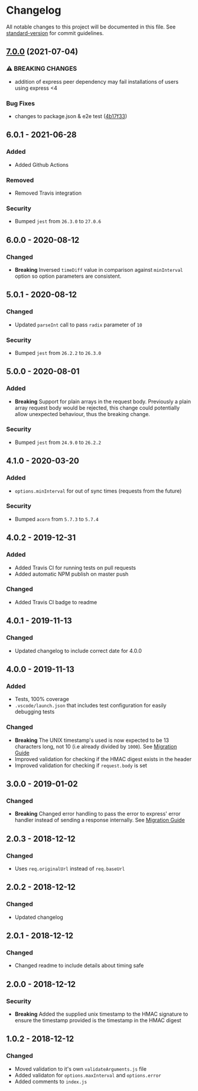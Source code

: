 # Changelog

All notable changes to this project will be documented in this file. See [standard-version](https://github.com/conventional-changelog/standard-version) for commit guidelines.

## [7.0.0](https://github.com/connorjburton/hmac-auth-express/compare/v6.0.1...v7.0.0) (2021-07-04)


### ⚠ BREAKING CHANGES

* addition of express peer dependency may fail installations of users using express <4

### Bug Fixes

* changes to package.json & e2e test ([4b17f33](https://github.com/connorjburton/hmac-auth-express/commit/4b17f33d4107a47453237781eeccb845347159d0))

## 6.0.1 - 2021-06-28
### Added
- Added Github Actions
### Removed
- Removed Travis integration
### Security
- Bumped `jest` from `26.3.0` to `27.0.6`

## 6.0.0 - 2020-08-12
### Changed
- **Breaking** Inversed `timeDiff` value in comparison against `minInterval` option so option parameters are consistent.

## 5.0.1 - 2020-08-12
### Changed
- Updated `parseInt` call to pass `radix` parameter of `10`
### Security
- Bumped `jest` from `26.2.2` to `26.3.0`

## 5.0.0 - 2020-08-01
### Added
- **Breaking** Support for plain arrays in the request body. Previously a plain array request body would be rejected, this change could potentially allow unexpected behaviour, thus the breaking change.
### Security
- Bumped `jest` from `24.9.0` to `26.2.2`

## 4.1.0 - 2020-03-20
### Added
- `options.minInterval` for out of sync times (requests from the future)
### Security
- Bumped `acorn` from `5.7.3` to `5.7.4`

## 4.0.2 - 2019-12-31
### Added
- Added Travis CI for running tests on pull requests
- Added automatic NPM publish on master push
### Changed
- Added Travis CI badge to readme

## 4.0.1 - 2019-11-13
### Changed
- Updated changelog to include correct date for 4.0.0

## 4.0.0 - 2019-11-13
### Added
- Tests, 100% coverage
- `.vscode/launch.json` that includes test configuration for easily debugging tests

### Changed
- **Breaking** The UNIX timestamp's used is now expected to be 13 characters long, not 10 (i.e already divided by `1000`). See [Migration Guide](https://github.com/connorjburton/hmac-auth-express/blob/master/MIGRATION_GUIDE.md#migrating-from-3xx-to-400)
- Improved validation for checking if the HMAC digest exists in the header
- Improved validation for checking if `request.body` is set

## 3.0.0 - 2019-01-02
### Changed
- **Breaking** Changed error handling to pass the error to express' error handler instead of sending a response internally. See [Migration Guide](https://github.com/connorjburton/hmac-auth-express/blob/master/MIGRATION_GUIDE.md#migrating-from-2xx-to-300)

## 2.0.3 - 2018-12-12
### Changed
- Uses `req.originalUrl` instead of `req.baseUrl`

## 2.0.2 - 2018-12-12
### Changed
- Updated changelog

## 2.0.1 - 2018-12-12
### Changed
- Changed readme to include details about timing safe

## 2.0.0 - 2018-12-12
### Security
- **Breaking** Added the supplied unix timestamp to the HMAC signature to ensure the timestamp provided is the timestamp in the HMAC digest

## 1.0.2 - 2018-12-12
### Changed
- Moved validation to it's own `validateArguments.js` file
- Added validaton for `options.maxInterval` and `options.error`
- Added comments to `index.js`